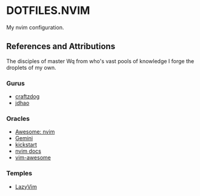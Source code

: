 # DOTFILES.NVIM

My nvim configuration.

## References and Attributions

The disciples of master Wq from who's vast pools of knowledge I forge the
droplets of my own.

### Gurus

- [craftzdog](local:~/doc/clones/dotfiles/craftzdog/README.md)
- [jdhao](https://github.com/jdhao/nvim-config)

### Oracles

- [Awesome: nvim](https://github.com/rockerBOO/awesome-neovim#readme)
- [Gemini](https://gemini.google.com/app)
- [kickstart](https://github.com/nvim-lua/kickstart.nvim)
- [nvim docs](https://neovim.io/doc/)
- [vim-awesome](https://vimawesome.com/)

### Temples

- [LazyVim](https://github.com/LazyVim/LazyVim)

